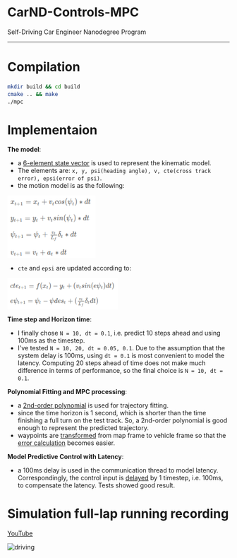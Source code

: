 # CarND-Controls-MPC
Self-Driving Car Engineer Nanodegree Program

---

# Compilation

```bash
mkdir build && cd build
cmake .. && make
./mpc
```

# Implementaion

__The model__:
* a [6-element state vector](https://github.com/bo-rc/CarND-MPC-Project/blob/master/src/MPC.cpp#L124) is used to represent the kinematic model.
 * The elements are: `x, y, psi(heading angle), v, cte(cross track error), epsi(error of psi)`.
* the motion model is as the following:

<img src="vehicle-model.png" width="200" align="center">

* `cte` and `epsi` are updated according to: 

<img src="error-update.png" width="250" align="center">

__Time step and Horizon time__:
* I finally chose `N = 10, dt = 0.1`, i.e. predict 10 steps ahead and using 100ms as the timestep.
 * I've tested `N = 10, 20, dt = 0.05, 0.1`. Due to the assumption that the system delay is 100ms, using `dt = 0.1` is most convenient to model the latency. Computing 20 steps ahead of time does not make much difference in terms of performance, so the final choice is `N = 10, dt = 0.1`.
 
__Polynomial Fitting and MPC processing__:
* a [2nd-order polynomial](https://github.com/bo-rc/CarND-MPC-Project/blob/master/src/main.cpp#L123) is used for trajectory fitting.
 * since the time horizon is 1 second, which is shorter than the time finishing a full turn on the test track. So, a 2nd-order polynomial is good enough to represent the predicted trajectory.
* waypoints are [transformed](https://github.com/bo-rc/CarND-MPC-Project/blob/master/src/main.cpp#L102) from map frame to vehicle frame so that the [error calculation](https://github.com/bo-rc/CarND-MPC-Project/blob/master/src/main.cpp#L124)  becomes easier.

__Model Predictive Control with Latency__:
* a 100ms delay is used in the communication thread to model latency. Correspondingly, the control input is [delayed](https://github.com/bo-rc/CarND-MPC-Project/blob/master/src/MPC.cpp#L117) by 1 timestep, i.e. 100ms, to compensate the latency. Tests showed good result.

# Simulation full-lap running recording

[YouTube](https://youtu.be/cYjQrQfE9Ag)

![driving](mpc-driving.gif)
